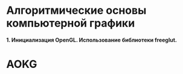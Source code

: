 # Алгоритмические основы компьютерной графики
**1. Инициализация OpenGL. Использование библиотеки freeglut.**
# AOKG
